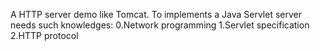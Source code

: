 A HTTP server demo like Tomcat.
To implements a Java Servlet server needs such knowledges:
0.Network programming
1.Servlet specification
2.HTTP protocol